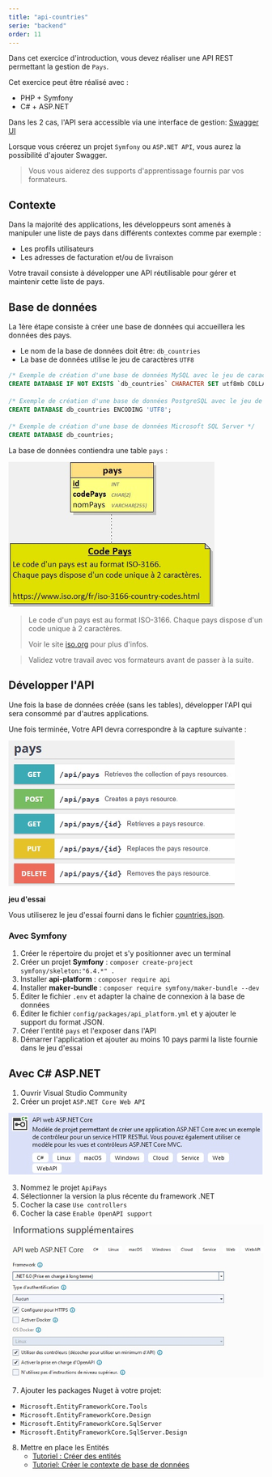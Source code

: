 ```yaml
---
title: "api-countries"
serie: "backend"
order: 11
---
```


Dans cet exercice d'introduction, vous devez réaliser une API REST permettant la gestion de `Pays`.

Cet exercice peut être réalisé avec :
- PHP + Symfony
- C# + ASP.NET

Dans les 2 cas, l'API sera accessible via une interface de gestion: [Swagger UI](https://swagger.io/)

Lorsque vous créerez un projet `Symfony` ou `ASP.NET API`, vous aurez la possibilité d'ajouter Swagger.

> Vous vous aiderez des supports d'apprentissage fournis par vos formateurs.

## Contexte

Dans la majorité des applications, les développeurs sont amenés à manipuler une liste de pays dans différents contextes comme par exemple : 
- Les profils utilisateurs
- Les adresses de facturation et/ou de livraison

Votre travail consiste à développer une API réutilisable pour gérer et maintenir cette liste de pays.

## Base de données 

La 1ère étape consiste à créer une base de données qui accueillera les données des pays.

- Le nom de la base de données doit être: `db_countries`
- La base de données utilise le jeu de caractères `UTF8`

```sql
/* Exemple de création d'une base de données MySQL avec le jeu de caractères UTF8 */
CREATE DATABASE IF NOT EXISTS `db_countries` CHARACTER SET utf8mb COLLATE utf8mb4_unicode_ci;

/* Exemple de création d'une base de données PostgreSQL avec le jeu de caractères UTF8 */
CREATE DATABASE db_countries ENCODING 'UTF8';

/* Exemple de création d'une base de données Microsoft SQL Server */
CREATE DATABASE db_countries;
```
La base de données contiendra une table `pays` :

![db_countries_MCD](./db_countries_MCD.jpg)

> Le code d'un pays est au format ISO-3166. Chaque pays dispose d'un code unique à 2 caractères. 
>
> Voir le site [iso.org](https://www.iso.org/fr/iso-3166-country-codes.html) pour plus d'infos.

> Validez votre travail avec vos formateurs avant de passer à la suite.


## Développer l'API

Une fois la base de données créée (sans les tables), développer l'API qui sera consommé par d'autres applications.

Une fois terminée, Votre API devra correspondre à la capture suivante :

![swagger](./db_countries_swagger.jpg)

**jeu d'essai**

Vous utiliserez le jeu d'essai fourni dans le fichier [countries.json](./countries.json).

### Avec Symfony 

1. Créer le répertoire du projet et s'y positionner avec un terminal
2. Créer un projet **Symfony** :  `composer create-project symfony/skeleton:"6.4.*" .`
3. Installer **api-platform** : `composer require api`
4. Installer **maker-bundle** : `composer require symfony/maker-bundle --dev`
5. Éditer le fichier `.env` et adapter la chaine de connexion à la base de données
6. Éditer le fichier `config/packages/api_platform.yml` et y ajouter le support du format JSON.
6. Créer l'entité `pays` et l'exposer dans l'API
7. Démarrer l'application et ajouter au moins 10 pays parmi la liste fournie dans le jeu d'essai



## Avec C# ASP.NET 

1. Ouvrir Visual Studio Community
2. Créer un projet `ASP.NET Core Web API`

![vs2002-1](./db_countries_vs_1.jpg)

3. Nommez le projet `ApiPays`
4. Sélectionner la version la plus récente du framework .NET
5. Cocher la case `Use controllers`
6. Cocher la case `Enable OpenAPI support`

![vs2002-2](./db_countries_vs_2.jpg)

7. Ajouter les packages Nuget à votre projet: 
- `Microsoft.EntityFrameworkCore.Tools`
- `Microsoft.EntityFrameworkCore.Design`
- `Microsoft.EntityFrameworkCore.SqlServer`
- `Microsoft.EntityFrameworkCore.SqlServer.Design`

8. Mettre en place les Entités
    - [Tutoriel : Créer des entités](https://www.entityframeworktutorial.net/efcore/create-entities.aspx)
    - [Tutoriel: Créer le contexte de base de données](https://www.entityframeworktutorial.net/efcore/entity-framework-core-dbcontext.aspx)